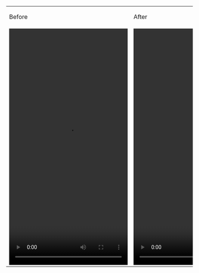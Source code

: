 <table>
    <tr>
        <td><p>Before</p></td>
        <td><p>After</p></td>
    </tr>
    <tr>
        <td> 
            <video width="320" height="640" controls>
              <source src="https://github.com/devatiwow/fido2/assets/38220286/34016391-f173-40d2-80c4-49829198018a" type="video/mp4">
            </video>
        </td>
        <td> 
            <video width="320" height="640" controls>
              <source src="https://github.com/devatiwow/fido2/assets/38220286/34016391-f173-40d2-80c4-49829198018a" type="video/mp4">
            </video>
        </td>    
    </tr> 
<!--    <tr>
        <td> <img src="https://github.com/banksinarmas/mobile-app/assets/38220286/7cd09a5c-6a4d-4479-bcd5-31eaac270e44"  alt="1" width = 360px height = 840px ></td>
        <td> <img src="https://github.com/banksinarmas/mobile-app/assets/38220286/7cd09a5c-6a4d-4479-bcd5-31eaac270e44"  alt="1" width = 360px height = 840px ></td>
</tr> -->
</table>
